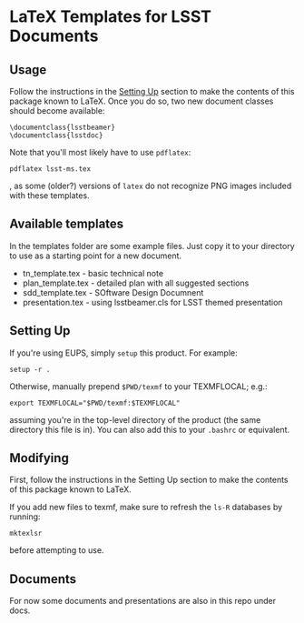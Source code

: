 LaTeX Templates for LSST Documents
==================================

Usage
-----

Follow the instructions in the [Setting Up](#setting-up) section to make the
contents of this package known to LaTeX.  Once you do so, two new document
classes should become available:

    \documentclass{lsstbeamer}
    \documentclass{lsstdoc}

Note that you'll most likely have to use `pdflatex`:

    pdflatex lsst-ms.tex

, as some (older?) versions of `latex` do not recognize PNG images included
with these templates.


Available templates
-------------------
In the templates folder are some example files. Just copy it to your directory to use as a starting point for a new document. 
*	tn_template.tex    - basic technical note
*	plan_template.tex  - detailed plan with all suggested sections
* 	sdd_template.tex 	- SOftware Design Documnent
*	presentation.tex   - using lsstbeamer.cls for LSST themed presentation


Setting Up
----------

If you're using EUPS, simply `setup` this product. For example:

    setup -r .

Otherwise, manually prepend `$PWD/texmf` to your TEXMFLOCAL; e.g.:

    export TEXMFLOCAL="$PWD/texmf:$TEXMFLOCAL"

assuming you're in the top-level directory of the product (the same
directory this file is in). You can also add this to your `.bashrc` or
equivalent.


Modifying
---------

First, follow the instructions in the Setting Up section to make the contents of
this package known to LaTeX.

If you add new files to texmf, make sure to refresh the `ls-R` databases by
running:

    mktexlsr

before attempting to use.

Documents
---------
For now some documents and presentations are also in this repo under docs. 

